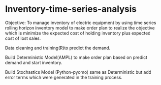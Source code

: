 # Inventory-time-series-analysis
Objective: To manage inventory of electric equipment by using time series rolling horizon inventory model to make order plan to realize the objective which is minimize the expected cost of holding inventory plus expected cost of lost sales.

Data cleaning and training(R)to predict the demand.

Build Deterministic Model(AMPL) to make order plan based on predict demand and start inventory.

Build Stochastics Model (Python-pyomo) same as Deterministic but add error terms which were generated in the training process.
